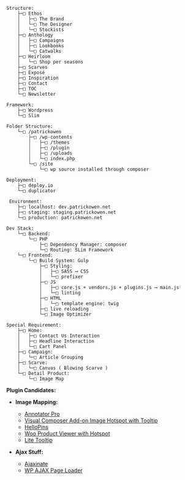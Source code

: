     Structure:
        ├─□ Ethos
        │   ├─□ The Brand
        │   └─□ The Designer
        │   └─□ Stockists
        ├─□ Anthology
        │   ├─□ Campaigns
        │   ├─□ Lookbooks
        │   └─□ Catwalks
        ├─□ Heirloom
        │   └─□ Shop per seasons
        ├─□ Scarves
        ├─□ Exposé
        ├─□ Inspiration
        ├─□ Contact
        ├─□ TOC
        └─□ Newsletter

    Framework:
        ├─□ Wordpress
        └─□ Slim

    Folder Structure:
        └─□ /patrickowen
            ├─□ /wp-contents
            │   ├─□ /themes
            │   ├─□ /plugin 
            │   ├─□ /uploads 
            │   └─□ index.php
            └─□ /site
                └─□ wp source installed through composer

    Deployment:
        ├─□ deploy.io
        └─□ duplicator

     Environment:
        ├─□ localhost: dev.patrickowen.net
        ├─□ staging: staging.patrickowen.net
        └─□ production: patrickowen.net

    Dev Stack:
        └─□ Backend:
            └─□ PHP
                ├─□ Dependency Manager: composer
                └─□ Routing: SLim Framework
        └─□ Frontend:
            └─□ Build System: Gulp
                ├─□ Styling:
                │   ├─□ SASS ⟶ CSS
                │   └─□ prefixer
                ├─□ JS
                │   ├─□ core.js + vendors.js + plugins.js ⟶ main.js
                │   └─□ linting
                ├─□ HTML
                │   └─□ template engine: twig
                ├─□ live reloading
                └─□ Image Optimizer

    Special Requirement:
        ├─□ Home:
        │   ├─□ Contact Us Interaction
        │   ├─□ Headline Interaction
        │   └─□ Cart Panel
        ├─□ Campaign:
        │   └─□ Article Grouping
        ├─□ Scarve:
        │   └─□ Canvas ( Blowing Scarve )
        └─□ Detail Product:
            └─□ Image Map

__Plugin Candidates:__

*   __Image Mapping:__
    *   [Annotator Pro](http://codecanyon.net/item/annotator-pro-image-tooltips-zooming/9788132)
    *   [Visual Composer Add-on Image Hotspot with Tooltip](http://codecanyon.net/item/annotator-pro-image-tooltips-zooming/9788132)
    *   [HelloPins](http://codecanyon.net/item/hellopins/9563456)
    *   [Woo Product Viewer with Hotspot](http://codecanyon.net/item/woo-product-viewer-with-hotspot/8204639)
    *   [Lite Tooltip](http://codecanyon.net/item/lite-tooltip-responsive-wordpress-plugin/4165378)

*   __Ajax Stuff:__
    *   [Ajaxinate](https://github.com/synapticism/ajaxinate)
    *   [WP AJAX Page Loader](https://github.com/synapticism/wp-ajax-page-loader)